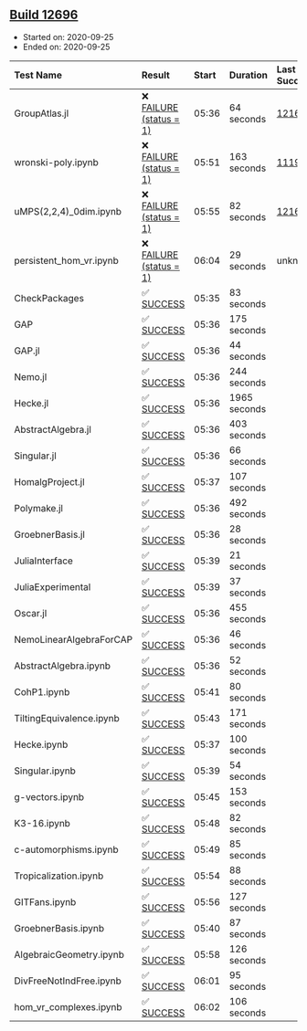 ## [Build 12696](https://oscarci.mathematik.uni-kl.de/job/oscar/12696/)

* Started on: 2020-09-25
* Ended on: 2020-09-25

| Test Name    | Result | Start | Duration | Last Success | First Failure |
|:-------------|:-------|:------|:---------|:-------------|:--------------|
| GroupAtlas.jl | ❌ [FAILURE (status = 1)](https://oscarci.mathematik.uni-kl.de/job/oscar/12696/artifact/logs/build-12696/GroupAtlas.jl.log) | 05:36 | 64 seconds | [12167](https://oscarci.mathematik.uni-kl.de/job/oscar/12167/) | [12168](https://oscarci.mathematik.uni-kl.de/job/oscar/12168/) |
| wronski-poly.ipynb | ❌ [FAILURE (status = 1)](https://oscarci.mathematik.uni-kl.de/job/oscar/12696/artifact/logs/build-12696/wronski-poly.ipynb.log) | 05:51 | 163 seconds | [11192](https://oscarci.mathematik.uni-kl.de/job/oscar/11192/) | [11193](https://oscarci.mathematik.uni-kl.de/job/oscar/11193/) |
| uMPS(2,2,4)_0dim.ipynb | ❌ [FAILURE (status = 1)](https://oscarci.mathematik.uni-kl.de/job/oscar/12696/artifact/logs/build-12696/uMPS-2-2-4-_0dim.ipynb.log) | 05:55 | 82 seconds | [12167](https://oscarci.mathematik.uni-kl.de/job/oscar/12167/) | [12168](https://oscarci.mathematik.uni-kl.de/job/oscar/12168/) |
| persistent_hom_vr.ipynb | ❌ [FAILURE (status = 1)](https://oscarci.mathematik.uni-kl.de/job/oscar/12696/artifact/logs/build-12696/persistent_hom_vr.ipynb.log) | 06:04 | 29 seconds | unknown | unknown |
| CheckPackages | ✅ [SUCCESS](https://oscarci.mathematik.uni-kl.de/job/oscar/12696/artifact/logs/build-12696/CheckPackages.log) | 05:35 | 83 seconds |  |  |
| GAP | ✅ [SUCCESS](https://oscarci.mathematik.uni-kl.de/job/oscar/12696/artifact/logs/build-12696/GAP.log) | 05:36 | 175 seconds |  |  |
| GAP.jl | ✅ [SUCCESS](https://oscarci.mathematik.uni-kl.de/job/oscar/12696/artifact/logs/build-12696/GAP.jl.log) | 05:36 | 44 seconds |  |  |
| Nemo.jl | ✅ [SUCCESS](https://oscarci.mathematik.uni-kl.de/job/oscar/12696/artifact/logs/build-12696/Nemo.jl.log) | 05:36 | 244 seconds |  |  |
| Hecke.jl | ✅ [SUCCESS](https://oscarci.mathematik.uni-kl.de/job/oscar/12696/artifact/logs/build-12696/Hecke.jl.log) | 05:36 | 1965 seconds |  |  |
| AbstractAlgebra.jl | ✅ [SUCCESS](https://oscarci.mathematik.uni-kl.de/job/oscar/12696/artifact/logs/build-12696/AbstractAlgebra.jl.log) | 05:36 | 403 seconds |  |  |
| Singular.jl | ✅ [SUCCESS](https://oscarci.mathematik.uni-kl.de/job/oscar/12696/artifact/logs/build-12696/Singular.jl.log) | 05:36 | 66 seconds |  |  |
| HomalgProject.jl | ✅ [SUCCESS](https://oscarci.mathematik.uni-kl.de/job/oscar/12696/artifact/logs/build-12696/HomalgProject.jl.log) | 05:37 | 107 seconds |  |  |
| Polymake.jl | ✅ [SUCCESS](https://oscarci.mathematik.uni-kl.de/job/oscar/12696/artifact/logs/build-12696/Polymake.jl.log) | 05:36 | 492 seconds |  |  |
| GroebnerBasis.jl | ✅ [SUCCESS](https://oscarci.mathematik.uni-kl.de/job/oscar/12696/artifact/logs/build-12696/GroebnerBasis.jl.log) | 05:36 | 28 seconds |  |  |
| JuliaInterface | ✅ [SUCCESS](https://oscarci.mathematik.uni-kl.de/job/oscar/12696/artifact/logs/build-12696/JuliaInterface.log) | 05:39 | 21 seconds |  |  |
| JuliaExperimental | ✅ [SUCCESS](https://oscarci.mathematik.uni-kl.de/job/oscar/12696/artifact/logs/build-12696/JuliaExperimental.log) | 05:39 | 37 seconds |  |  |
| Oscar.jl | ✅ [SUCCESS](https://oscarci.mathematik.uni-kl.de/job/oscar/12696/artifact/logs/build-12696/Oscar.jl.log) | 05:36 | 455 seconds |  |  |
| NemoLinearAlgebraForCAP | ✅ [SUCCESS](https://oscarci.mathematik.uni-kl.de/job/oscar/12696/artifact/logs/build-12696/NemoLinearAlgebraForCAP.log) | 05:36 | 46 seconds |  |  |
| AbstractAlgebra.ipynb | ✅ [SUCCESS](https://oscarci.mathematik.uni-kl.de/job/oscar/12696/artifact/logs/build-12696/AbstractAlgebra.ipynb.log) | 05:36 | 52 seconds |  |  |
| CohP1.ipynb | ✅ [SUCCESS](https://oscarci.mathematik.uni-kl.de/job/oscar/12696/artifact/logs/build-12696/CohP1.ipynb.log) | 05:41 | 80 seconds |  |  |
| TiltingEquivalence.ipynb | ✅ [SUCCESS](https://oscarci.mathematik.uni-kl.de/job/oscar/12696/artifact/logs/build-12696/TiltingEquivalence.ipynb.log) | 05:43 | 171 seconds |  |  |
| Hecke.ipynb | ✅ [SUCCESS](https://oscarci.mathematik.uni-kl.de/job/oscar/12696/artifact/logs/build-12696/Hecke.ipynb.log) | 05:37 | 100 seconds |  |  |
| Singular.ipynb | ✅ [SUCCESS](https://oscarci.mathematik.uni-kl.de/job/oscar/12696/artifact/logs/build-12696/Singular.ipynb.log) | 05:39 | 54 seconds |  |  |
| g-vectors.ipynb | ✅ [SUCCESS](https://oscarci.mathematik.uni-kl.de/job/oscar/12696/artifact/logs/build-12696/g-vectors.ipynb.log) | 05:45 | 153 seconds |  |  |
| K3-16.ipynb | ✅ [SUCCESS](https://oscarci.mathematik.uni-kl.de/job/oscar/12696/artifact/logs/build-12696/K3-16.ipynb.log) | 05:48 | 82 seconds |  |  |
| c-automorphisms.ipynb | ✅ [SUCCESS](https://oscarci.mathematik.uni-kl.de/job/oscar/12696/artifact/logs/build-12696/c-automorphisms.ipynb.log) | 05:49 | 85 seconds |  |  |
| Tropicalization.ipynb | ✅ [SUCCESS](https://oscarci.mathematik.uni-kl.de/job/oscar/12696/artifact/logs/build-12696/Tropicalization.ipynb.log) | 05:54 | 88 seconds |  |  |
| GITFans.ipynb | ✅ [SUCCESS](https://oscarci.mathematik.uni-kl.de/job/oscar/12696/artifact/logs/build-12696/GITFans.ipynb.log) | 05:56 | 127 seconds |  |  |
| GroebnerBasis.ipynb | ✅ [SUCCESS](https://oscarci.mathematik.uni-kl.de/job/oscar/12696/artifact/logs/build-12696/GroebnerBasis.ipynb.log) | 05:40 | 87 seconds |  |  |
| AlgebraicGeometry.ipynb | ✅ [SUCCESS](https://oscarci.mathematik.uni-kl.de/job/oscar/12696/artifact/logs/build-12696/AlgebraicGeometry.ipynb.log) | 05:58 | 126 seconds |  |  |
| DivFreeNotIndFree.ipynb | ✅ [SUCCESS](https://oscarci.mathematik.uni-kl.de/job/oscar/12696/artifact/logs/build-12696/DivFreeNotIndFree.ipynb.log) | 06:01 | 95 seconds |  |  |
| hom_vr_complexes.ipynb | ✅ [SUCCESS](https://oscarci.mathematik.uni-kl.de/job/oscar/12696/artifact/logs/build-12696/hom_vr_complexes.ipynb.log) | 06:02 | 106 seconds |  |  |
